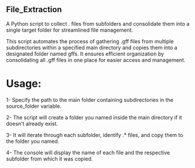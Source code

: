 ## File_Extraction

A Python script to collect *.* files from subfolders and consolidate them into a single target folder for streamlined file management.

This script automates the process of gathering .gff files from multiple subdirectories within a specified main directory and copies them into a designated folder named gffs. It ensures efficient organization by consolidating all .gff files in one place for easier access and management.

# Usage:

1- Specify the path to the main folder containing subdirectories in the source_folder variable.

2- The script will create a folder you named inside the main directory if it doesn't already exist.

3- It will iterate through each subfolder, identify .* files, and copy them to the folder you named.

4- The console will display the name of each file and the respective subfolder from which it was copied.
